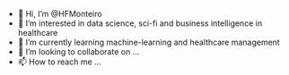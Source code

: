 - 👋 Hi, I’m @HFMonteiro
- 👀 I’m interested in data science, sci-fi and business intelligence in healthcare
- 🌱 I’m currently learning machine-learning and healthcare management
- 💞️ I’m looking to collaborate on ...
- 📫 How to reach me ...

<!---
HFMonteiro/HFMonteiro is a ✨ special ✨ repository because its `README.md` (this file) appears on your GitHub profile.
You can click the Preview link to take a look at your changes.
--->
